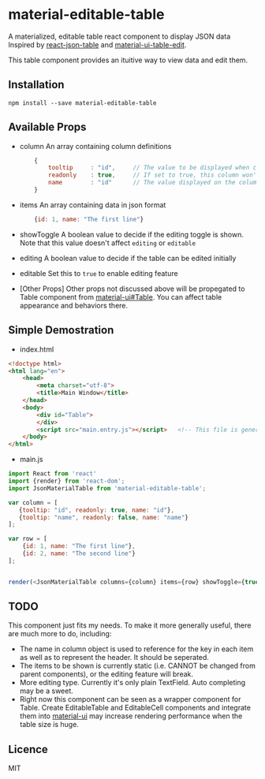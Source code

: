 # material-editable-table
A materialized, editable table react component to display JSON data
Inspired by [react-json-table](https://github.com/arqex/react-json-table) and [material-ui-table-edit](https://github.com/emkay/material-ui-table-edit).

This table component provides an ituitive way to view data and edit them.

## Installation
`npm install --save material-editable-table`

## Available Props
* column
    An array containing column definitions
    ```javascript
        {
            tooltip     : "id",     // The value to be displayed when column header is hovered
            readonly    : true,     // If set to true, this column won't be editable even if the editing props of the table is set
            name        : "id"      // The value displayed on the column header
        }
    ```

* items
    An array containing data in json format
    ```javascript
        {id: 1, name: "The first line"}
    ```

* showToggle
    A boolean value to decide if the editing toggle is shown. Note that this value doesn't affect `editing` or `editable`

* editing
    A boolean value to decide if the table can be edited initially

* editable
    Set this to `true` to enable editing feature

* [Other Props]
    Other props not discussed above will be propegated to Table component from [material-ui#Table](www.material-ui.com/#/components/table). You can affect table appearance and behaviors there.

## Simple Demostration

* index.html

```html
<!doctype html>
<html lang="en">
    <head>
        <meta charset="utf-8">
        <title>Main Window</title>
    </head>
    <body>
        <div id="Table">
        </div>
        <script src="main.entry.js"></script>   <!-- This file is generated using wepack -->
    </body>
</html>
```

* main.js

```javascript
import React from 'react'
import {render} from 'react-dom';
import JsonMaterialTable from 'material-editable-table';

var column = [
   {tooltip: "id", readonly: true, name: "id"},
   {tooltip: "name", readonly: false, name: "name"}
];

var row = [
    {id: 1, name: "The first line"},
    {id: 2, name: "The second line"}
];


render(<JsonMaterialTable columns={column} items={row} showToggle={true} editable={true} editing={true} />, document.getElementById("Table"));

```

## TODO
This component just fits my needs. To make it more generally useful, there are much more to do, including:
* The name in column object is used to reference for the key in each item as well as to represent the header. It should be seperated.
* The items to be shown is currently static (i.e. CANNOT be changed from parent components), or the editing feature will break.
* More editing type. Currently it's only plain TextField. Auto completing may be a sweet.
* Right now this component can be seen as a wrapper component for Table. Create EditableTable and EditableCell components and integrate them into [material-ui](www.material-ui.com) may increase rendering performance when the table size is huge.

## Licence
MIT
